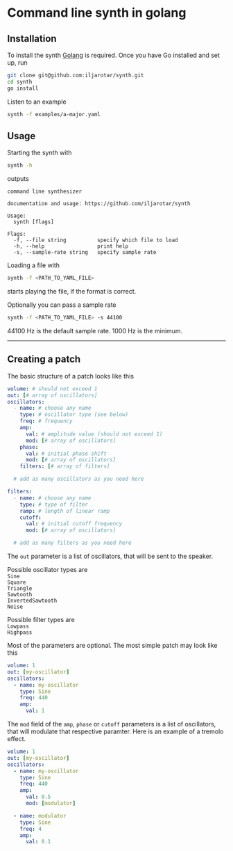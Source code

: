 # Command line synth in golang

## Installation

To install the synth [Golang](https://go.dev/doc/install) is required. Once you have Go installed and set up, run

```bash
git clone git@github.com:iljarotar/synth.git
cd synth
go install
```

Listen to an example

```bash
synth -f examples/a-major.yaml
```

## Usage

Starting the synth with

```bash
synth -h
```

outputs

```
command line synthesizer

documentation and usage: https://github.com/iljarotar/synth

Usage:
  synth [flags]

Flags:
  -f, --file string          specify which file to load
  -h, --help                 print help
  -s, --sample-rate string   specify sample rate
```

Loading a file with

```bash
synth -f <PATH_TO_YAML_FILE>
```

starts playing the file, if the format is correct.

Optionally you can pass a sample rate

```bash
synth -f <PATH_TO_YAML_FILE> -s 44100
```

44100 Hz is the default sample rate. 1000 Hz is the minimum.

---

## Creating a patch

The basic structure of a patch looks like this

```yaml
volume: # should not exceed 1
out: [# array of oscillators]
oscillators:
  - name: # choose any name
    type: # oscillator type (see below)
    freq: # frequency
    amp:
      val: # amplitude value (should not exceed 1)
      mod: [# array of oscillators]
    phase:
      val: # initial phase shift
      mod: [# array of oscillators]
    filters: [# array of filters]

  # add as many oscillators as you need here

filters:
  - name: # choose any name
    type: # type of filter
    ramp: # length of linear ramp
    cutoff:
      val: # initial cutoff frequency
      mod: [# array of oscillators]

  # add as many filters as you need here
```

The `out` parameter is a list of oscillators, that will be sent to the speaker.

Possible oscillator types are  
`Sine`  
`Square`  
`Triangle`  
`Sawtooth`  
`InvertedSawtooth`  
`Noise`

Possible filter types are  
`Lowpass`  
`Highpass`

Most of the parameters are optional. The most simple patch may look like this

```yaml
volume: 1
out: [my-oscillator]
oscillators:
  - name: my-oscillator
    type: Sine
    freq: 440
    amp:
      val: 1
```

The `mod` field of the `amp`, `phase` or `cutoff` parameters is a list of oscillators, that will modulate that respective paramter. Here is an example of a tremolo effect.

```yaml
volume: 1
out: [my-oscillator]
oscillators:
  - name: my-oscillator
    type: Sine
    freq: 440
    amp:
      val: 0.5
      mod: [modulator]

  - name: modulator
    type: Sine
    freq: 4
    amp:
      val: 0.1
```

